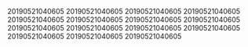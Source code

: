 20190521040605
20190521040605
20190521040605
20190521040605
20190521040605
20190521040605
20190521040605
20190521040605
20190521040605
20190521040605
20190521040605
20190521040605
20190521040605
20190521040605
20190521040605

